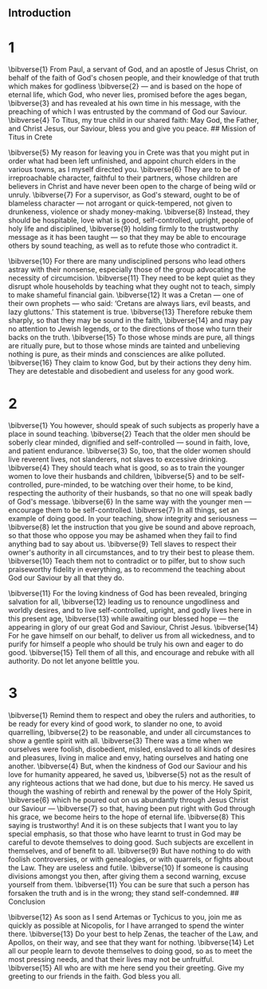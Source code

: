 ## Introduction
# 1 
\bibverse{1} From Paul, a servant of God, and an apostle of Jesus Christ, on behalf of the faith of God's chosen people, and their knowledge of that truth which makes for godliness \bibverse{2} — and is based on the hope of eternal life, which God, who never lies, promised before the ages began, \bibverse{3} and has revealed at his own time in his message, with the preaching of which I was entrusted by the command of God our Saviour. \bibverse{4} To Titus, my true child in our shared faith: May God, the Father, and Christ Jesus, our Saviour, bless you and give you peace. ## Mission
of Titus in Crete 

\bibverse{5} My reason for leaving you in Crete was that you might put in order what had been left unfinished, and appoint church elders in the various towns, as I myself directed you. \bibverse{6} They are to be of irreproachable character, faithful to their partners, whose children are believers in Christ and have never been open to the charge of being wild or unruly. \bibverse{7} For a supervisor, as God's steward, ought to be of blameless character — not arrogant or quick-tempered, not given to drunkeness, violence or shady money-making. \bibverse{8} Instead, they should be hospitable, love what is good, self-controlled, upright, people of holy life and disciplined, \bibverse{9} holding firmly to the trustworthy message as it has been taught — so that they may be able to encourage others by sound teaching, as well as to refute those who contradict it. 

\bibverse{10} For there are many undisciplined persons who lead others astray with their nonsense, especially those of the group advocating the necessity of circumcision. \bibverse{11} They need to be kept quiet as they disrupt whole households by teaching what they ought not to teach, simply to make shameful financial gain. \bibverse{12} It was a Cretan — one of their own prophets — who said: ‘Cretans are always liars, evil beasts, and lazy gluttons.’ This statement is true. \bibverse{13} Therefore rebuke them sharply, so that they may be sound in the faith, \bibverse{14} and may pay no attention to Jewish legends, or to the directions of those who turn their backs on the truth. \bibverse{15} To those whose minds are pure, all things are ritually pure, but to those whose minds are tainted and unbelieving nothing is pure, as their minds and consciences are alike polluted. \bibverse{16} They claim to know God, but by their actions they deny him. They are detestable and disobedient and useless for any good work. 

# 2 
\bibverse{1} You however, should speak of such subjects as properly have a place in sound teaching. \bibverse{2} Teach that the older men should be soberly clear minded, dignified and self-controlled — sound in faith, love, and patient endurance. \bibverse{3} So, too, that the older women should live reverent lives, not slanderers, not slaves to excessive drinking. \bibverse{4} They should teach what is good, so as to train the younger women to love their husbands and children, \bibverse{5} and to be self-controlled, pure-minded, to be watching over their home, to be kind, respecting the authority of their husbands, so that no one will speak badly of God's message. \bibverse{6} In the same way with the younger men — encourage them to be self-controlled. \bibverse{7} In all things, set an example of doing good. In your teaching, show integrity and seriousness — \bibverse{8} let the instruction that you give be sound and above reproach, so that those who oppose you may be ashamed when they fail to find anything bad to say about us. \bibverse{9} Tell slaves to respect their owner's authority in all circumstances, and to try their best to please them. \bibverse{10} Teach them not to contradict or to pilfer, but to show such praiseworthy fidelity in everything, as to recommend the teaching about God our Saviour by all that they do. 

\bibverse{11} For the loving kindness of God has been revealed, bringing salvation for all, \bibverse{12} leading us to renounce ungodliness and worldly desires, and to live self-controlled, upright, and godly lives here in this present age, \bibverse{13} while awaiting our blessed hope — the appearing in glory of our great God and Saviour, Christ Jesus. \bibverse{14} For he gave himself on our behalf, to deliver us from all wickedness, and to purify for himself a people who should be truly his own and eager to do good. \bibverse{15} Tell them of all this, and encourage and rebuke with all authority. Do not let anyone belittle you. 

# 3 
\bibverse{1} Remind them to respect and obey the rulers and authorities, to be ready for every kind of good work, to slander no one, to avoid quarrelling, \bibverse{2} to be reasonable, and under all circumstances to show a gentle spirit with all. \bibverse{3} There was a time when we ourselves were foolish, disobedient, misled, enslaved to all kinds of desires and pleasures, living in malice and envy, hating ourselves and hating one another. \bibverse{4} But, when the kindness of God our Saviour and his love for humanity appeared, he saved us, \bibverse{5} not as the result of any righteous actions that we had done, but due to his mercy. He saved us though the washing of rebirth and renewal by the power of the Holy Spirit, \bibverse{6} which he poured out on us abundantly through Jesus Christ our Saviour — \bibverse{7} so that, having been put right with God through his grace, we become heirs to the hope of eternal life. \bibverse{8} This saying is trustworthy! And it is on these subjects that I want you to lay special emphasis, so that those who have learnt to trust in God may be careful to devote themselves to doing good. Such subjects are excellent in themselves, and of benefit to all. \bibverse{9} But have nothing to do with foolish controversies, or with genealogies, or with quarrels, or fights about the Law. They are useless and futile. \bibverse{10} If someone is causing divisions amongst you then, after giving them a second warning, excuse yourself from them. \bibverse{11} You can be sure that such a person has forsaken the truth and is in the wrong; they stand self-condemned. ## Conclusion


\bibverse{12} As soon as I send Artemas or Tychicus to you, join me as quickly as possible at Nicopolis, for I have arranged to spend the winter there. \bibverse{13} Do your best to help Zenas, the teacher of the Law, and Apollos, on their way, and see that they want for nothing. \bibverse{14} Let all our people learn to devote themselves to doing good, so as to meet the most pressing needs, and that their lives may not be unfruitful. \bibverse{15} All who are with me here send you their greeting. Give my greeting to our friends in the faith. God bless you all. 